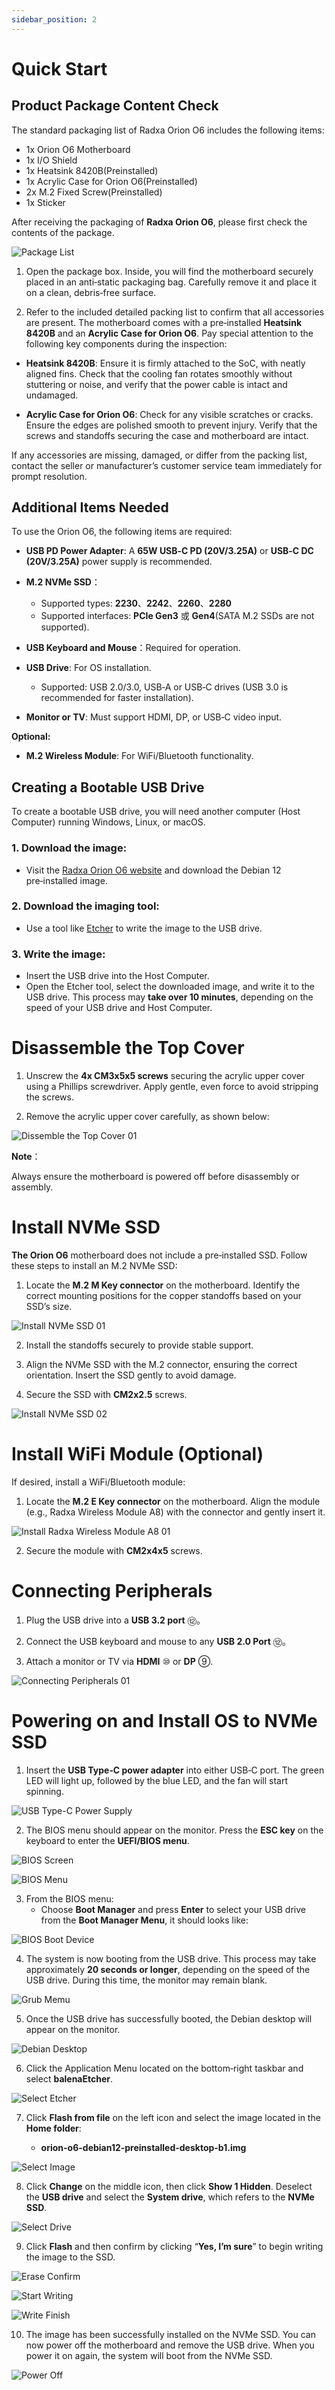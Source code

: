 ```yaml
---
sidebar_position: 2
---
```


# Quick Start

## Product Package Content Check

The standard packaging list of Radxa Orion O6 includes the following items:

- 1x Orion O6 Motherboard
- 1x I/O Shield
- 1x Heatsink 8420B(Preinstalled)
- 1x Acrylic Case for Orion O6(Preinstalled)
- 2x M.2 Fixed Screw(Preinstalled)
- 1x Sticker

After receiving the packaging of **Radxa Orion O6**, please first check the contents of the package.

![Package List](/img/o6/package_list_01.webp)

1. Open the package box. Inside, you will find the motherboard securely placed in an anti‑static packaging bag. Carefully remove it and place it on a clean, debris‑free surface.

2. Refer to the included detailed packing list to confirm that all accessories are present. The motherboard comes with a pre‑installed **Heatsink 8420B** and an **Acrylic Case for Orion O6**. Pay special attention to the following key components during the inspection:

- **Heatsink 8420B**: Ensure it is firmly attached to the SoC, with neatly aligned fins. Check that the cooling fan rotates smoothly without stuttering or noise, and verify that the power cable is intact and undamaged.

- **Acrylic Case for Orion O6**: Check for any visible scratches or cracks. Ensure the edges are polished smooth to prevent injury. Verify that the screws and standoffs securing the case and motherboard are intact.

If any accessories are missing, damaged, or differ from the packing list, contact the seller or manufacturer’s customer service team immediately for prompt resolution.

## Additional Items Needed

To use the Orion O6, the following items are required:

- **USB PD Power Adapter**: A **65W USB‑C PD (20V/3.25A)** or **USB‑C DC (20V/3.25A)** power supply is recommended.

- **M.2 NVMe SSD**：

  - Supported types: **2230**、**2242**、**2260**、**2280**
  - Supported interfaces: **PCIe Gen3** 或 **Gen4**(SATA M.2 SSDs are not supported).

- **USB Keyboard and Mouse**：Required for operation.
- **USB Drive**: For OS installation.

  - Supported: USB 2.0/3.0, USB‑A or USB‑C drives (USB 3.0 is recommended for faster installation).

- **Monitor or TV**: Must support HDMI, DP, or USB‑C video input.

**Optional:**

- **M.2 Wireless Module**: For WiFi/Bluetooth functionality.

## Creating a Bootable USB Drive

To create a bootable USB drive, you will need another computer (Host Computer) running Windows, Linux, or macOS.

### 1. **Download the image**:

- Visit the [Radxa Orion O6 website](https://dl.radxa.com/orion/o6/images/debian/orion-o6-debian12-preinstalled-desktop-b1.img.gz) and download the Debian 12 pre‑installed image.

### 2. **Download the imaging tool**:

- Use a tool like [Etcher](https://www.balena.io/etcher/) to write the image to the USB drive.

### 3. **Write the image**:

- Insert the USB drive into the Host Computer.
- Open the Etcher tool, select the downloaded image, and write it to the USB drive. This process may **take over 10 minutes**, depending on the speed of your USB drive and Host Computer.

# Disassemble the Top Cover

1. Unscrew the **4x CM3x5x5 screws** securing the acrylic upper cover using a Phillips screwdriver. Apply gentle, even force to avoid stripping the screws.

2. Remove the acrylic upper cover carefully, as shown below:

![Dissemble the Top Cover 01](/img/o6/acrylic_shell_02.webp)

**Note**：

Always ensure the motherboard is powered off before disassembly or assembly.

# Install NVMe SSD

**The Orion O6** motherboard does not include a pre‑installed SSD. Follow these steps to install an M.2 NVMe SSD:

1. Locate the **M.2 M Key connector** on the motherboard. Identify the correct mounting positions for the copper standoffs based on your SSD’s size.

![Install NVMe SSD 01](/img/o6/nvme_ssd_01.webp)

2. Install the standoffs securely to provide stable support.

3. Align the NVMe SSD with the M.2 connector, ensuring the correct orientation. Insert the SSD gently to avoid damage.

4. Secure the SSD with **CM2x2.5** screws.

![Install NVMe SSD 02](/img/o6/nvme_ssd_02.webp)

# Install WiFi Module (Optional)

If desired, install a WiFi/Bluetooth module:

1. Locate the **M.2 E Key connector** on the motherboard. Align the module (e.g., Radxa Wireless Module A8) with the connector and gently insert it.

![Install Radxa Wireless Module A8 01](/img/o6/wireless_module_01.webp)

2. Secure the module with **CM2x4x5** screws.

# Connecting Peripherals

1. Plug the USB drive into a **USB 3.2 port** ⑫。

2. Connect the USB keyboard and mouse to any **USB 2.0 Port** ⑫。

3. Attach a monitor or TV via **HDMI** ⑩ or **DP** ⑨.

![Connecting Peripherals 01](/img/o6/connecting_peripherals_01.webp)

# Powering on and Install OS to NVMe SSD

1. Insert the **USB Type‑C power adapter** into either USB‑C port. The green LED will light up, followed by the blue LED, and the fan will start spinning.

![USB Type-C Power Supply](/img/o6/typec_power_01.webp)

2. The BIOS menu should appear on the monitor. Press the **ESC key** on the keyboard to enter the **UEFI/BIOS menu**.

![BIOS Screen](/img/o6/os-install/os-install-bios-esc.webp)

![BIOS Menu](/img/o6/os-install/os-install-bios-menu.webp)

3. From the BIOS menu:
   - Choose **Boot Manager** and press **Enter** to select your USB drive from the **Boot Manager Menu**, it should looks like:

![BIOS Boot Device](/img/o6/os-install/os-install-boot-device.webp)

4. The system is now booting from the USB drive. This process may take approximately **20 seconds or longer**, depending on the speed of the USB drive. During this time, the monitor may remain blank.

![Grub Memu](/img/o6/os-install/os-install-grub.webp)

5. Once the USB drive has successfully booted, the Debian desktop will appear on the monitor.

![Debian Desktop](/img/o6/os-install/os-install-desktop.webp)

6. Click the Application Menu located on the bottom‑right taskbar and select **balenaEtcher**.

![Select Etcher](/img/o6/os-install/os-install-select-ecther.webp)

7. Click **Flash from file** on the left icon and select the image located in the **Home folder**:

   - **orion-o6-debian12-preinstalled-desktop-b1.img**

![Select Image](/img/o6/os-install/os-install-select-image.webp)

8. Click **Change** on the middle icon, then click **Show 1 Hidden**. Deselect the **USB drive** and select the **System drive**, which refers to the **NVMe SSD**.

![Select Drive](/img/o6/os-install/os-install-select-drive.webp)

9. Click **Flash** and then confirm by clicking “**Yes, I’m sure**” to begin writing the image to the SSD.

![Erase Confirm](/img/o6/os-install/os-install-erase-confirm.webp)

![Start Writing](/img/o6/os-install/os-install-start-writing.webp)

![Write Finish](/img/o6/os-install/os-install-write-finish.webp)

10. The image has been successfully installed on the NVMe SSD. You can now power off the motherboard and remove the USB drive. When you power it on again, the system will boot from the NVMe SSD.

![Power Off](/img/o6/os-install/os-install-power-off.webp)
